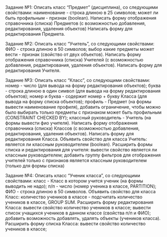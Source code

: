 Задание №1:
Описать класс “Предмет” (дисциплина), со следующими свойствами:
наименование - строка длиною в 25 символов;
может ли быть профильным - признак (boolean).
Написать форму отображения справочника (списка) Предметов (с возможностью добавления, редактирования, удаления объектов)
Написать форму для редактирования Предмета.

Задание №2:
Описать класс “Учитель”, со следующими свойствами:
ФИО - строка длиною в 50 символов;
выбор какие предметы может вести - признак (свойство от двух объектов).
Написать форму отображения справочника (списка) Учителей (с возможностью добавления, редактирования, удаления объектов).
Написать форму для редактирования Учителя.

Задание №3:
Описать класс “Класс”, со следующими свойствами:
номер - число (для вывода на форму редактирования объектов);
буква - строка длиною в один символ (для вывода на форму редактирования объектов);
номер и буква - содержит номер + букву Класса (для вывода на форму списка объектов);
профиль - Предмет (на формы вывести наименование профиля), добавить ограничение, чтобы можно было выбирать только предметы с признаком может быть профильным (CONSTRAINT CHECKED BY);
классный руководитель - Учитель (на формы вывести фио учителя).
Написать форму отображения справочника (списка) Классов (с возможностью добавления, редактирования, удаления объектов).
Написать форму для редактирования Класса.
Объявить свойство для класса Учитель:
является ли классным руководителем (boolean).
Расширить формы списка и редактирования для учителя:
вывести свойство является ли классным руководителем;
добавить группу фильтров для отображения учителей только с признаков является классным руководителем (только для формы списка)

Задание №4:
Описать класс “Ученик класса”, со следующими свойствами:
класс - Класс в котором учится ученик (на формы выводить не надо);
п/п - число (номер ученика в классе, PARTITION);
ФИО - строка длиною в 50 символов.
Объявить свойство для класса Класс:
количество учеников в классе - подсчитать количество учеников в классе, GROUP SUM.
Расширить форму редактирования Класса:
вывести свойство количество учеников в классе;
вывести список учащихся учеников в данном классе (свойства п/п и ФИО);
добавить возможность добавлять, удалять объекты (учеников класса).
Расширить форму списка Класса:
вывести свойство количество учеников в классе;
